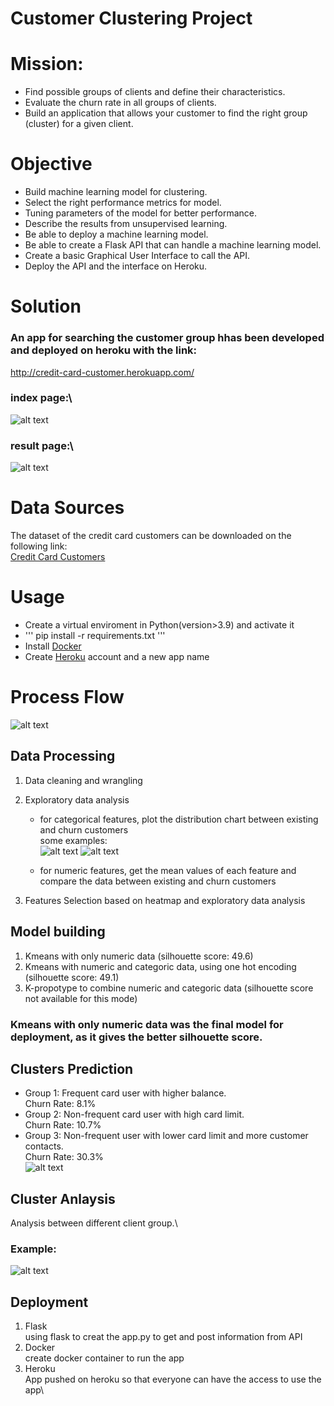 # Customer Clustering Project 

# Mission:
* Find possible groups of clients and define their characteristics. 
* Evaluate the churn rate in all groups of clients.
* Build an application that allows your customer to find the right group (cluster) for a given client.

# Objective
* Build machine learning model for clustering.
* Select the right performance metrics for model.
* Tuning parameters of the model for better performance.
* Describe the results from unsupervised learning.
* Be able to deploy a machine learning model.
* Be able to create a Flask API that can handle a machine learning model.
* Create a basic Graphical User Interface to call the API.
* Deploy the API and the interface on Heroku.

# Solution
### An app for searching the customer group hhas been developed and deployed on heroku with the link:
http://credit-card-customer.herokuapp.com/

### index page:\
![alt text](https://github.com/yhwang0123/customer_clustering/blob/main/assets/App%20Outline.png)

### result page:\
![alt text](https://github.com/yhwang0123/customer_clustering/blob/main/assets/result.png)

# Data Sources
The dataset of the credit card customers can be downloaded on the following link:\
[Credit Card Customers](https://www.kaggle.com/datasets/sakshigoyal7/credit-card-customers)

# Usage
* Create a virtual enviroment in Python(version>3.9) and activate it
* ''' pip install -r requirements.txt '''
* Install [Docker](https://docs.docker.com/get-docker/)
* Create [Heroku](https://devcenter.heroku.com/articles/getting-started-with-python) account and a new app name

# Process Flow
![alt text](https://github.com/yhwang0123/customer_clustering/blob/main/assets/work%20flow.png)

## Data Processing
1. Data cleaning and wrangling
2. Exploratory data analysis
   * for categorical features, plot the distribution chart between existing and churn customers\
   some examples:\
   ![alt text](https://github.com/yhwang0123/customer_clustering/blob/main/assets/gender_distribution.png)
   ![alt text](https://github.com/yhwang0123/customer_clustering/blob/main/assets/income_distribution.png)

   * for numeric features, get the mean values of each feature and compare the data between existing and churn customers

3. Features Selection based on heatmap and exploratory data analysis


## Model building

1. Kmeans with only numeric data  (silhouette score: 49.6)
2. Kmeans with numeric and categoric data, using one hot encoding (silhouette score: 49.1)
3. K-propotype to combine numeric and categoric data (silhouette score not available for this mode)

### Kmeans with only numeric data was the final model for deployment, as it gives the better silhouette score.

## Clusters Prediction

* Group 1: Frequent card user with higher balance.\
Churn Rate: 8.1%
* Group 2: Non-frequent card user with high card limit.\
Churn Rate: 10.7%
* Group 3: Non-frequent user with lower card limit and more customer contacts.\
Churn Rate: 30.3% \
![alt text](https://github.com/yhwang0123/customer_clustering/blob/main/assets/Churn%20Rate%20in%20client%20group.png)

## Cluster Anlaysis
Analysis between different client group.\
### Example:
![alt text](https://github.com/yhwang0123/customer_clustering/blob/main/static/cluster_image/group1.png)

## Deployment
1. Flask \
using flask to creat the app.py to get and post information from API
2. Docker \
create docker container to run the app
3. Heroku \
App pushed on heroku so that everyone can have the access to use the app\